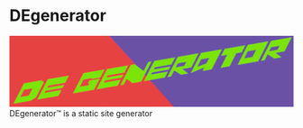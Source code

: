 # DEgenerator
![Our logo. Gorye look'ovoe](static/DEgenerator.png)
DEgenerator™ is a static site generator
